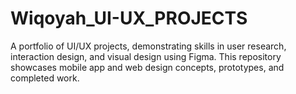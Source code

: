 # Wiqoyah_UI-UX_PROJECTS
A portfolio of UI/UX projects, demonstrating skills in user research, interaction design, and visual design using Figma. This repository showcases mobile app and web design concepts, prototypes, and completed work.
